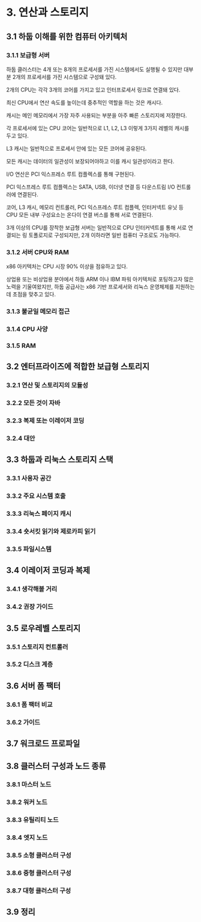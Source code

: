 # 3. 연산과 스토리지

## 3.1 하둡 이해를 위한 컴퓨터 아키텍처

### 3.1.1 보급형 서버

하둡 클러스터는 4개 또는 8개의 프로세서를 가진 시스템에서도 실행될 수 있지만 대부분 2개의 프로세서를 가진 시스템으로 구성돼 있다.

2개의 CPU는 각각 3개의 코어를 가지고 있고 인터프로세서 링크로 연결돼 있다.

최신 CPU에서 연산 속도를 높이는데 중추적인 역할을 하는 것은 캐시다.

캐시는 메인 메모리에서 가장 자주 사용되는 부분을 아주 빠른 스토리지에 저장한다.

각 프로세서에 있는 CPU 코어는 일반적으로 L1, L2, L3 이렇게 3가지 레벨의 캐시를 두고 있다.

L3 캐시는 일반적으로 프로세서 안에 있는 모든 코어에 공유된다.

모든 캐시는 데이터의 일관성이 보장되어야하고 이를 캐시 일관성이라고 한다.

I/O 연산은 PCI 익스프레스 루트 컴플렉스를 통해 구현된다.

PCI 익스프레스 루트 컴플렉스는 SATA, USB, 이더넷 연결 등 다운스트림 I/O 컨트롤러에 연결된다.

코어, L3 캐시, 메모리 컨트롤러, PCI 익스프레스 루트 컴플렉, 인터커넥트 유닛 등 CPU 모든 내부 구성요소는 온다이 연결 버스를 통해 서로 연결된다.

3개 이상의 CPU를 장착한 보급형 서버는 일반적으로 CPU 인터커넥트를 통해 서로 연결되는 링 토폴로지로 구성되지만, 2개 이하라면 일반 컴퓨터 구조로도 가능하다.

### 3.1.2 서버 CPU와 RAM

x86 아키텍처는 CPU 시장 90% 이상을 점유하고 있다.

상업용 또는 비상업용 분야에서 하둡 ARM 이나 IBM 파워 아키텍처로 포팅하고자 많은 노력을 기울여왔지만, 하둡 공급사는 x86 기반 프로세서와 리눅스 운영체제를 지원하는데 초점을 맞추고 있다.

### 3.1.3 불균일 메모리 접근

### 3.1.4 CPU 사양

### 3.1.5 RAM

## 3.2 엔터프라이즈에 적합한 보급형 스토리지

### 3.2.1 연산 및 스토리지의 모듈성

### 3.2.2 모든 것이 자바

### 3.2.3 복제 또는 이레이저 코딩

### 3.2.4 대안

## 3.3 하둡과 리눅스 스토리지 스택

### 3.3.1 사용자 공간

### 3.3.2 주요 시스템 호출

### 3.3.3 리눅스 페이지 캐시

### 3.3.4 숏서킷 읽기와 제로카피 읽기

### 3.3.5 파일시스템

## 3.4 이레이저 코딩과 복제

### 3.4.1 생각해볼 거리

### 3.4.2 권장 가이드

## 3.5 로우레벨 스토리지

### 3.5.1 스토리지 컨트롤러

### 3.5.2 디스크 계층

## 3.6 서버 폼 팩터

### 3.6.1 폼 팩터 비교

### 3.6.2 가이드

## 3.7 워크로드 프로파일

## 3.8 클러스터 구성과 노드 종류

### 3.8.1 마스터 노드

### 3.8.2 워커 노드

### 3.8.3 유틸리티 노드

### 3.8.4 엣지 노드

### 3.8.5 소형 클러스터 구성

### 3.8.6 중형 클러스터 구성

### 3.8.7 대형 클러스터 구성

## 3.9 정리

